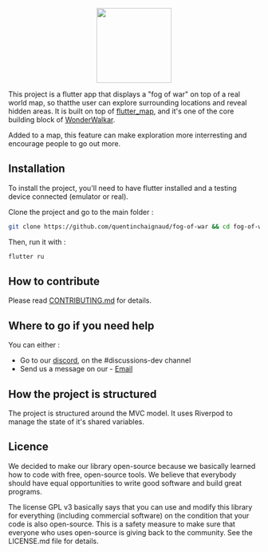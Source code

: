 <p align="center">
  <img width="150"  src="https://github.com/quentinchaignaud/fog-of-war/assets/115201795/b18ba40c-cf89-4563-aa77-fa53cf470020)0">
</p>

This project is a flutter app that displays a "fog of war" on top of a real world map, so thatthe user can explore surrounding locations and reveal hidden areas. 
It is built on top of [flutter_map](https://pub.dev/packages/flutter_map), and it's one of the core building block of [WonderWalkar](https://wonderwalkar.com/). 

Added to a map, this feature can make exploration more interresting and encourage people to go out more.

## Installation

To install the project, you'll need to have flutter installed and a testing device connected (emulator or real).

Clone the project and go to the main folder :
```bash
git clone https://github.com/quentinchaignaud/fog-of-war && cd fog-of-war
```

Then, run it with : 
```bash
flutter ru
```

## How to contribute

Please read [CONTRIBUTING.md](https://github.com/quentinchaignaud/fog-of-war/blob/main/CONTRIBUTING.md) for details.

## Where to go if you need help

You can either :
- Go to our [discord](https://discord.gg/R9gtXaZzfs), on the #discussions-dev channel
- Send us a message on our - [Email](mailto:contact@wonderwalkar.com?subject=[GitHub]%20Source%20Han%20Sans) 

## How the project is structured

The project is structured around the MVC model. It uses Riverpod to manage the state of it's shared variables.

## Licence

We decided to make our library open-source because we basically learned how to code with free, open-source tools. We believe that everybody should have equal opportunities to write good software and build great programs.

The license GPL v3 basically says that you can use and modify this library for everything (including commercial software) on the condition that your code is also open-source. This is a safety measure to make sure that everyone who uses open-source is giving back to the community. See the LICENSE.md file for details.

